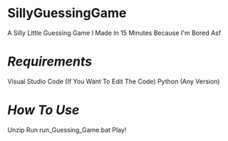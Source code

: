 # SillyGuessingGame
A Silly Little Guessing Game I Made In 15 Minutes Because I'm Bored Asf

# _Requirements_
Visual Studio Code (If You Want To Edit The Code)
Python (Any Version)

# _How To Use_
Unzip
Run run_Guessing_Game.bat
Play!
